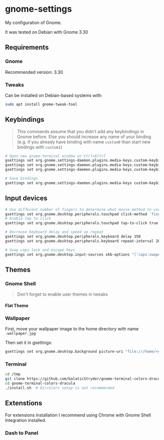# gnome-settings

My configuration of Gnome.

It was tested on Debian with Gnome 3.30

## Requirements

### Gnome

Recommended version: 3.30

### Tweaks

Can be installed on Debian-based systems with:

```bash
sudo apt install gnome-tweak-tool
```

## Keybindings

> This commands assume that you didn't add any keybindings in Gnome before.
> Else you should increase any name of your binding
> (e.g. if you already have binding with name `custom0` than start new bindings with `custom1`)

```bash
# Open new gnome-terminal window on Ctrl+Alt+T
gsettings set org.gnome.settings-daemon.plugins.media-keys.custom-keybinding:/org/gnome/settings-daemon/plugins/media-keys/custom-keybindings/custom0/ name "'open-termiinal'"
gsettings set org.gnome.settings-daemon.plugins.media-keys.custom-keybinding:/org/gnome/settings-daemon/plugins/media-keys/custom-keybindings/custom0/ binding "'<Ctrl><Alt>T'"
gsettings set org.gnome.settings-daemon.plugins.media-keys.custom-keybinding:/org/gnome/settings-daemon/plugins/media-keys/custom-keybindings/custom0/ command "'gnome-terminal'"

# Save bindings
gsettings set org.gnome.settings-daemon.plugins.media-keys custom-keybindings "['/org/gnome/settings-daemon/plugins/media-keys/custom-keybindings/custom0/']"
```

## Input devices

```bash
# Use different number of fingers to determine what mouse method to use
gsettings set org.gnome.desktop.peripherals.touchpad click-method 'fingers'
# Enable tap to click
gsettings set org.gnome.desktop.peripherals.touchpad tap-to-click true

# Decrease keyboard delay and speed up repeat
gsettings set org.gnome.desktop.peripherals.keyboard delay 150
gsettings set org.gnome.desktop.peripherals.keyboard repeat-interval 20

# Swap caps-lock and escape keys
gsettings set org.gnome.desktop.input-sources xkb-options "['caps:swapescape']"
```

## Themes

### Gnome Shell

> Don't forget to enable user themes in tweaks

#### Flat Theme

### Wallpaper

First, move your wallpaper image to the home directory with name `.wallpaper.jpg`

Then set it in gsettings:

```bash
gsettings set org.gnome.desktop.background picture-uri "file:///home/<your-user>/.wallpaper.jpg"
```

### Terminal

```bash
cd /tmp
git clone https://github.com/GalaticStryder/gnome-terminal-colors-dracula
cd gnome-terminal-colors-dracula
./install.sh  # Dircolors setup is not recommended
```

## Extenstions

For extensions installation I recommend using Chrome with Gnome Shell Integration installed.

### Dash to Panel
